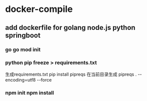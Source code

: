 # docker-compile
## add dockerfile for golang node.js python springboot
### go    go mod init
### python pip freeze > requirements.txt
生成requirements.txt
pip install pipreqs
在当前目录生成
pipreqs . --encoding=utf8 --force
### npm init  npm install
